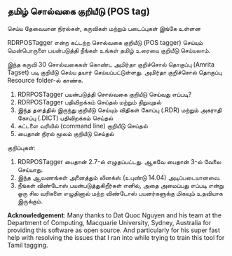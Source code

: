 ## தமிழ் சொல்வகை குறியீடு (POS tag) 
செய்ய தேவையான நிரல்கள், கருவிகள் மற்றும் படைப்புகள் இங்கே உள்ளன

RDRPOSTagger என்ற கட்டற்ற சொல்வகை குறியீடு (POS tagger) செய்யும் மென்பொருளை பயன்படுத்தி நீங்கள் உங்கள் தமிழ் உரையை குறியீடு செய்யலாம்.

இந்த கருவி 30 சொல்வகைகள் கொண்ட அமிர்தா குறிச்சொல் தொகுப்பு (Amrita Tagset) படி குறியீடு செய்ய தயார் செய்யப்பட்டுள்ளது. அமிர்தா குறிச்சொல் தொகுப்பு Resource folder-ல் காண்க.

1. RDRPOSTagger பயன்படுத்தி சொல்வகை குறியீடு செய்வது எப்படி?
2. RDRPOSTagger பதிவிறக்கம் செய்தல் மற்றும் நிறுவுதல் 
3. இந்த தளத்தில் இருந்து குறியீடு செய்யும் விதிகள் கோப்பு (.RDR) மற்றும் அகராதி கோப்பு (.DICT) பதிவிறக்கம் செய்தல்
4. கட்டளை வரியில் (command line) குறியீடு செய்தல்
5. பைதான் நிரல் மூலம் குறியீடு செய்தல்

குறிப்புகள்:
1. RDRPOSTagger பைதான் 2.7-ல் எழுதப்பட்டது. ஆகவே பைதான் 3-ல் வேலை செய்யாது.
2. இந்த ஆவணங்கள் அனைத்தும் லினக்ஸ் (உபுண்டு 14.04) அடிப்படையானவை. 
3. நீங்கள் விண்டோஸ் பயன்படுத்துகிறீர்கள் எனில், அதை அமைப்பது எப்படி என்று ஒரு சில வரிகளை எழுதினால் மற்ற விண்டோஸ் பயனர்களுக்கு மிகவும் உதவியாக இருக்கும்.

**Acknowledgement**: Many thanks to Dat Quoc Nguyen and his team at the Department of Computing, Macquarie University, Sydney, Australia for providing this software as open source. And particularly for his super fast help with resolving the issues that I ran into while trying to train this tool for Tamil tagging.

